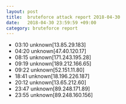 ```yaml
---
layout: post
title:  bruteforce attack report 2018-04-30
date:   2018-04-30 23:59:59 +09:00
category: bruteforce report
---
```


* 03:10 unknown[13.85.29.183]
* 04:20 unknown[47.40.120.17]
* 08:15 unknown[171.243.195.28]
* 09:19 unknown[189.212.166.65]
* 09:22 unknown[52.151.11.80]
* 18:41 unknown[18.196.226.187]
* 20:12 unknown[13.65.212.60]
* 23:47 unknown[89.248.171.89]
* 23:55 unknown[89.248.160.156]
